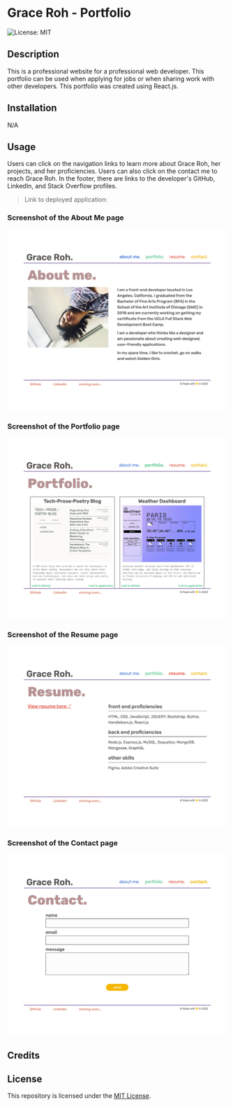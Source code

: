 # Grace Roh - Portfolio

![License: MIT](https://img.shields.io/badge/License-MIT-yellow.svg)

## Description

This is a professional website for a professional web developer. This portfolio can be used when applying for jobs or when sharing work with other developers. This portfolio was created using React.js.

## Installation

N/A

## Usage

Users can click on the navigation links to learn more about Grace Roh, her projects, and her proficiencies. Users can also click on the contact me to reach Grace Roh. In the footer, there are links to the developer's GitHub, LinkedIn, and Stack Overflow profiles.

> Link to deployed application:

### Screenshot of the About Me page
![About Me page](./public/assets/images/aboutme.png)

### Screenshot of the Portfolio page
![Portfolio page](./public/assets/images/portfolio.png)

### Screenshot of the Resume page
![Resume page](./public/assets/images/resume.png)

### Screenshot of the Contact page
![Contact page](./public/assets/images/contact.png)

## Credits

## License

This repository is licensed under the [MIT License](https://opensource.org/licenses/MIT).